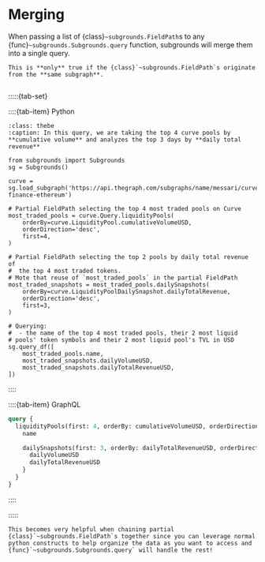 # Merging

When passing a list of {class}`~subgrounds.FieldPath`s to any {func}`~subgrounds.Subgrounds.query` function, subgrounds will merge them into a single query.

```{warning}
This is **only** true if the {class}`~subgrounds.FieldPath`s originate from the **same subgraph**.
```

```{thebe-button}
```

:::::{tab-set}

::::{tab-item} Python
```{code-block} python
:class: thebe
:caption: In this query, we are taking the top 4 curve pools by **cumulative volume** and analyzes the top 3 days by **daily total revenue**

from subgrounds import Subgrounds
sg = Subgrounds()

curve = sg.load_subgraph('https://api.thegraph.com/subgraphs/name/messari/curve-finance-ethereum')

# Partial FieldPath selecting the top 4 most traded pools on Curve
most_traded_pools = curve.Query.liquidityPools(
    orderBy=curve.LiquidityPool.cumulativeVolumeUSD,
    orderDirection='desc',
    first=4,
)

# Partial FieldPath selecting the top 2 pools by daily total revenue of
#  the top 4 most traded tokens.
# Mote that reuse of `most_traded_pools` in the partial FieldPath
most_traded_snapshots = most_traded_pools.dailySnapshots(
    orderBy=curve.LiquidityPoolDailySnapshot.dailyTotalRevenue,
    orderDirection='desc',
    first=3,
) 

# Querying:
#  - the name of the top 4 most traded pools, their 2 most liquid 
# pools' token symbols and their 2 most liquid pool's TVL in USD
sg.query_df([
    most_traded_pools.name,
    most_traded_snapshots.dailyVolumeUSD,
    most_traded_snapshots.dailyTotalRevenueUSD,
])
```
::::

::::{tab-item} GraphQL
```graphql
query {
  liquidityPools(first: 4, orderBy: cumulativeVolumeUSD, orderDirection: desc) {
    name

    dailySnapshots(first: 3, orderBy: dailyTotalRevenueUSD, orderDirection: desc) {
      dailyVolumeUSD
      dailyTotalRevenueUSD
    }
  }
}
```
::::

:::::

```{note}
This becomes very helpful when chaining partial {class}`~subgrounds.FieldPath`s together since you can leverage normal python constructs to help organize the data as you want to access and {func}`~subgrounds.Subgrounds.query` will handle the rest!
```